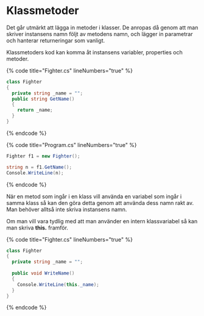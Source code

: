 # Klassmetoder

Det går utmärkt att lägga in metoder i klasser. De anropas då genom att man skriver instansens namn följt av metodens namn, och lägger in parametrar och hanterar returneringar som vanligt.

Klassmetoders kod kan komma åt instansens variabler, properties och metoder.

{% code title="Fighter.cs" lineNumbers="true" %}
```csharp
class Fighter
{
  private string _name = "";
  public string GetName()
  {
    return _name;
  }
}
```
{% endcode %}

{% code title="Program.cs" lineNumbers="true" %}
```csharp
Fighter f1 = new Fighter();

string n = f1.GetName();
Console.WriteLine(n);
```
{% endcode %}

När en metod som ingår i en klass vill använda en variabel som ingår i samma klass så kan den göra detta genom att använda dess namn rakt av. Man behöver alltså inte skriva instansens namn.

Om man vill vara tydlig med att man använder en intern klassvariabel så kan man skriva **this.** framför.

{% code title="Fighter.cs" lineNumbers="true" %}
```csharp
class Fighter
{
  private string _name = "";
  
  public void WriteName()
  {
    Console.WriteLine(this._name);
  }
}
```
{% endcode %}
